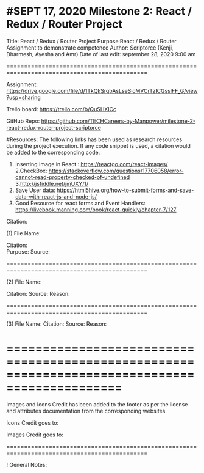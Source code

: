 # #SEPT 17, 2020 Milestone 2: React / Redux / Router Project

Title: React / Redux / Router Project
Purpose:React / Redux / Router Assignment to demonstrate competence
Author: Scriptorce (Kenji, Dharmesh, Ayesha and Amr)
Date of last edit: september 28, 2020 9:00 am

==============================================================================================

Assignment: https://drive.google.com/file/d/1TkQkSrqbAsLseSicMVCrTzICGsslFF_G/view?usp=sharing

Trello board: https://trello.com/b/QuSHXICc

GitHub Repo: https://github.com/TECHCareers-by-Manpower/milestone-2-react-redux-router-project-scriptorce

#Resources: The following links has been used as research resources during the project execution. If any code snippet is used, a citation would be added to the corresponding code.

1. Inserting Image in React : https://reactgo.com/react-images/
   2.CheckBox:
   https://stackoverflow.com/questions/17706058/error-cannot-read-property-checked-of-undefined 3.http://jsfiddle.net/jmUXY/1/
2. Save User data: https://html5hive.org/how-to-submit-forms-and-save-data-with-react-js-and-node-js/
3. Good Resource for react forms and Event Handlers: https://livebook.manning.com/book/react-quickly/chapter-7/127

Citation:

(1) File Name:

Citation:  
Purpose:
Source:

==============================================================================================

(2) File Name:

Citation:
Source:
Reason:

==============================================================================================

(3) File Name:
Citation:
Source:
Reason:

# ==============================================================================================

Images and Icons Credit has been added to the footer as per the license and attributes documentation from the corresponding websites

Icons Credit goes to:

Images Credit goes to:

==============================================================================================

! General Notes:
